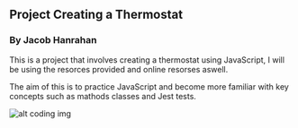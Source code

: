 ## Project Creating a Thermostat

### By Jacob Hanrahan



This is a project that involves creating a thermostat using JavaScript, I will be using the resorces provided and online resorses aswell.

The aim of this is to practice JavaScript and become more familiar with key concepts such as mathods classes and Jest tests.

![alt coding img](https://res.cloudinary.com/practicaldev/image/fetch/s--_pyWGSyD--/c_imagga_scale,f_auto,fl_progressive,h_420,q_auto,w_1000/https://thepracticaldev.s3.amazonaws.com/i/w9u60357jk4ozdho7urq.jpg)
